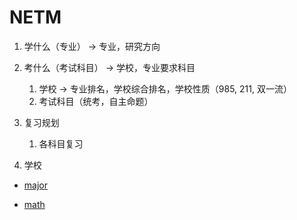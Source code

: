 # NETM

1. 学什么（专业） -> 专业，研究方向
2. 考什么（考试科目） -> 学校，专业要求科目
    1. 学校 -> 专业排名，学校综合排名，学校性质（985, 211, 双一流）
    2. 考试科目（统考，自主命题）
3. 复习规划
    1. 各科目复习

1. 学校

- [major](Major/major.md)

- [math](Math/math.md)